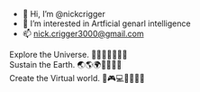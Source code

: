 - 👋 Hi, I’m @nickcrigger
- 👀 I’m interested in Artficial genarl intelligence
- 📫 nick.crigger3000@gmail.com

Explore the Universe. 🚀🌠🌌👨‍🚀👩‍🚀  
Sustain the Earth. 🌏🌎🌍👨‍🌾👩‍🌾  
Create the Virtual world. 🎨🎮💻👨‍💻👩‍💻  

<!---
nickcrigger/nickcrigger is a ✨ special ✨ repository because its `README.md` (this file) appears on your GitHub profile.
You can click the Preview link to take a look at your changes.
--->
